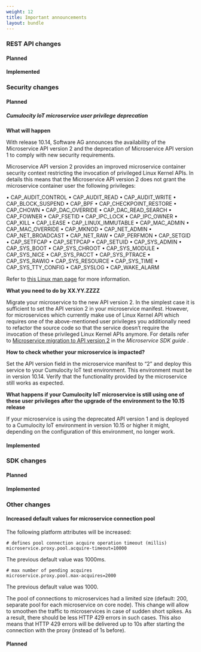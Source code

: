 ```yaml
---
weight: 12
title: Important announcements
layout: bundle
---
```


### REST API changes

#### Planned

#### Implemented



### Security changes

#### Planned

##### Cumulocity IoT microservice user privilege deprecation

**What will happen**

With release 10.14, Software AG announces the availability of the Microservice API version 2 and the deprecation of Microservice API version 1 to comply with new security requirements.

Microservice API version 2 provides an improved microservice container security context restricting the invocation of privileged Linux Kernel APIs.  In details this means that the Microservice API version 2 does not grant the microservice container user the following privileges:

•	CAP_AUDIT_CONTROL
•	CAP_AUDIT_READ
•	CAP_AUDIT_WRITE
•	CAP_BLOCK_SUSPEND
•	CAP_BPF
•	CAP_CHECKPOINT_RESTORE
•	CAP_CHOWN
•	CAP_DAC_OVERRIDE
•	CAP_DAC_READ_SEARCH
•	CAP_FOWNER
•	CAP_FSETID
•	CAP_IPC_LOCK
•	CAP_IPC_OWNER
•	CAP_KILL
•	CAP_LEASE
•	CAP_LINUX_IMMUTABLE
•	CAP_MAC_ADMIN
•	CAP_MAC_OVERRIDE
•	CAP_MKNOD
•	CAP_NET_ADMIN
•	CAP_NET_BROADCAST
•	CAP_NET_RAW
•	CAP_PERFMON
•	CAP_SETGID
•	CAP_SETFCAP
•	CAP_SETPCAP
•	CAP_SETUID
•	CAP_SYS_ADMIN
•	CAP_SYS_BOOT
•	CAP_SYS_CHROOT
•	CAP_SYS_MODULE
•	CAP_SYS_NICE
•	CAP_SYS_PACCT
•	CAP_SYS_PTRACE
•	CAP_SYS_RAWIO
•	CAP_SYS_RESOURCE
•	CAP_SYS_TIME
•	CAP_SYS_TTY_CONFIG
•	CAP_SYSLOG
•	CAP_WAKE_ALARM

Refer to [this Linux man page](https://man7.org/linux/man-pages/man7/capabilities.7.html) for more information.

**What you need to do by XX.YY.ZZZZ**

Migrate your microservice to the new API version 2. In the simplest case it is sufficient to set the API version 2 in your microservice manifest. However, for microservices which currently make use of Linux Kernel API which requires one of the above-mentioned user privileges you additionally need to refactor the source code so that the service doesn’t require the invocation of these privileged Linux Kernel APIs anymore. For details refer to [Microservice migration to API version 2](https:/cumulocity.com/guides/10.14.0//microservice-sdk/concept/migration) in the <i>Microservice SDK guide </i>.

**How to check whether your microservice is impacted?**

Set the API version field in the microservice manifest to “2” and deploy this service to your Cumulocity IoT test environment. This environment must be in version 10.14. Verify that the functionality provided by the microservice still works as expected.

**What happens if your Cumulocity IoT microservice is still using one of these user privileges after the upgrade of the environment to the 10.15 release**

If your microservice is using the deprecated API version 1 and is deployed to a Cumulocity IoT environment in version 10.15 or higher it might, depending on the configuration of this environment, no longer work.


#### Implemented



### SDK changes

#### Planned

#### Implemented



### Other changes

#### Increased default values for microservice connection pool

The following platform attributes will be increased:

```
# defines pool connection acquire operation timeout (millis)
microservice.proxy.pool.acquire-timeout=10000
```
The previous default value was 1000ms.

```
# max number of pending acquires
microservice.proxy.pool.max-acquires=2000
```
The previous default value was 1000.

The pool of connections to microservices had a limited size (default: 200, separate pool for each microservice on core node).  This change will allow to smoothen the traffic to microservices in case of sudden short spikes. As a result, there should be less HTTP 429 errors in such cases. This also means that HTTP 429 errors will be delivered up to 10s after starting the connection with the proxy (instead of 1s before).

#### Planned
